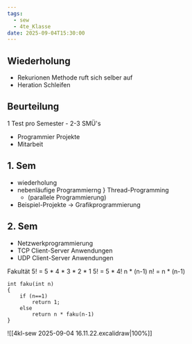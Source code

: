 ```yaml
---
tags:
  - sew
  - 4te_Klasse
date: 2025-09-04T15:30:00
---
```

## Wiederholung
- Rekurionen Methode ruft sich selber auf
- Heration Schleifen

## Beurteilung
1 Test pro Semester
	- 2-3 SMÜ's
- Programmier Projekte
- Mitarbeit

## 1. Sem
- wiederholung
- nebenläufige Programmierng } Thread-Programming
	- (parallele Programmierung)
- Beispiel-Projekte -> Grafikprogrammierung

## 2. Sem
- Netzwerkprogrammierung
- TCP Client-Server Anwendungen
- UDP Client-Server Anwendungen

Fakultät
5! = 5 * 4 * 3 * 2 * 1
5! = 5 * 4!
	n * (n-1)
n! = n * (n-1)

```
int faku(int n)
{
	if (n==1)
		return 1;
	else
		return n * faku(n-1)
}
```
![[4kl-sew 2025-09-04 16.11.22.excalidraw|100%]]